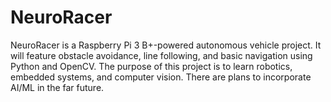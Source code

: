 # NeuroRacer
NeuroRacer is a Raspberry Pi 3 B+-powered autonomous vehicle project. It will feature obstacle avoidance, line following, and basic navigation using Python and OpenCV. The purpose of this project is to learn robotics, embedded systems, and computer vision. There are plans to incorporate AI/ML in the far future. 
